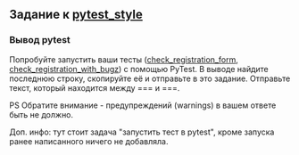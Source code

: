 ## Задание к [pytest_style](../pytest_style.py)

### Вывод pytest

Попробуйте запустить ваши тесты ([check_registration_form](../check_registration_form.py),
[check_registration_with_bugz](../check_registration_with_bugz.py))
с помощью PyTest. В выводе найдите последнюю строку, скопируйте её и отправьте в это задание. Отправьте текст, который
находится между === и ===.

PS Обратите внимание - предупреждений (warnings) в вашем ответе быть не должно.

Доп. инфо: тут стоит задача "запустить тест в pytest", кроме запуска ранее написанного ничего не добавляла.

